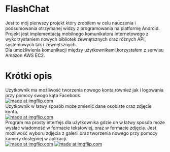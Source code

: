 # **FlashChat**
Jest to mój pierwszy projekt który zrobiłem w celu nauczenia i podsumowania otrzymanej widzy z programowania na platformę Android.<br />
Projekt jest implementacją mobilnego komunikatora internetowego z wykorzystaniem nowych bibliotek zewnętsznych oraz różnych API, systemowych tak i zewnętsznych.<br />
Dla umożliwienia komunikacji między użytkownikami,korzystałem z serwisu Amazon AWS EC2.<br />
# **Krótki opis**
Użytkownik ma możliwość tworzenia nowego konta,również jak i logowania przy pomocy swogo kąta Facebook.<br />
<a href="https://imgflip.com/gif/257wwk"><img src="https://i.imgflip.com/257wwk.gif" title="made at imgflip.com"/></a><br />
Użytkownik w łatwy sposób może zmienić dane osobiste oraz zdjęcie konta.<br />
<a href="https://imgflip.com/gif/257v1f"><img src="https://i.imgflip.com/257v1f.gif" title="made at imgflip.com"/></a><br />
Program ma prosty interfejs dla użytkownika gdzie on w łatwy sposób może wysłać wiadomość w formacie tekstowiej, oraz w formacie zdjęcia.
Jest możliwość wyboru zdjęcia z galerii oraz tworzenia nowego przy pomocy kamery dostępnej w aplikacji.<br />
<a href="https://imgflip.com/gif/257y53"><img src="https://i.imgflip.com/257y53.gif" title="made at imgflip.com"/></a>
<a href="https://imgflip.com/gif/257y9q"><img src="https://i.imgflip.com/257y9q.gif" title="made at imgflip.com"/></a>
